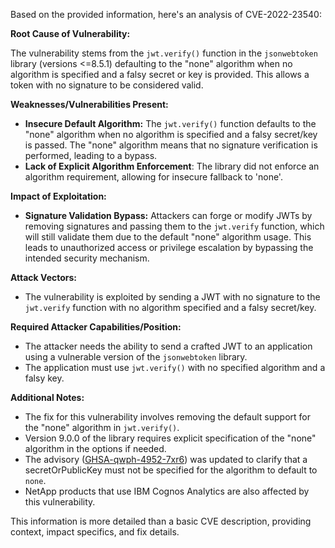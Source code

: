 Based on the provided information, here's an analysis of CVE-2022-23540:

**Root Cause of Vulnerability:**

The vulnerability stems from the `jwt.verify()` function in the `jsonwebtoken` library (versions <=8.5.1) defaulting to the "none" algorithm when no algorithm is specified and a falsy secret or key is provided. This allows a token with no signature to be considered valid.

**Weaknesses/Vulnerabilities Present:**

*   **Insecure Default Algorithm:** The `jwt.verify()` function defaults to the "none" algorithm when no algorithm is specified and a falsy secret/key is passed. The "none" algorithm means that no signature verification is performed, leading to a bypass.
*   **Lack of Explicit Algorithm Enforcement**: The library did not enforce an algorithm requirement, allowing for insecure fallback to 'none'.

**Impact of Exploitation:**

*   **Signature Validation Bypass:** Attackers can forge or modify JWTs by removing signatures and passing them to the `jwt.verify` function, which will still validate them due to the default "none" algorithm usage. This leads to unauthorized access or privilege escalation by bypassing the intended security mechanism.

**Attack Vectors:**

*   The vulnerability is exploited by sending a JWT with no signature to the `jwt.verify` function with no algorithm specified and a falsy secret/key.

**Required Attacker Capabilities/Position:**

*   The attacker needs the ability to send a crafted JWT to an application using a vulnerable version of the `jsonwebtoken` library.
*  The application must use `jwt.verify()` with no specified algorithm and a falsy key.

**Additional Notes:**

*   The fix for this vulnerability involves removing the default support for the "none" algorithm in `jwt.verify()`.
*   Version 9.0.0 of the library requires explicit specification of the "none" algorithm in the options if needed.
*   The advisory ([GHSA-qwph-4952-7xr6](https://github.com/auth0/node-jsonwebtoken/security/advisories/GHSA-qwph-4952-7xr6)) was updated to clarify that a secretOrPublicKey must not be specified for the algorithm to default to `none`.
*  NetApp products that use IBM Cognos Analytics are also affected by this vulnerability.

This information is more detailed than a basic CVE description, providing context, impact specifics, and fix details.